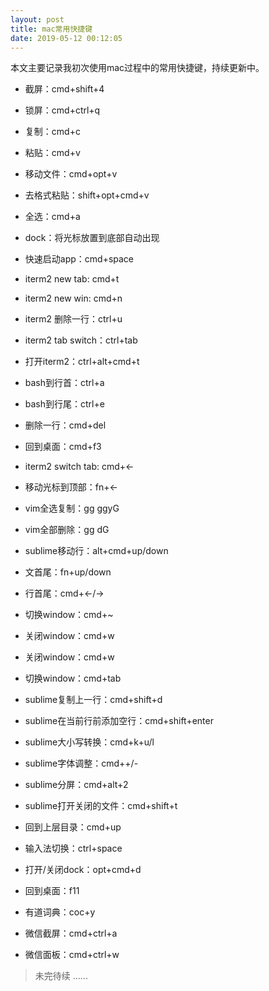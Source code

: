 ```yaml
---
layout: post
title: mac常用快捷键
date: 2019-05-12 00:12:05
---
```


本文主要记录我初次使用mac过程中的常用快捷键，持续更新中。

- 截屏：cmd+shift+4

- 锁屏：cmd+ctrl+q

- 复制：cmd+c

- 粘贴：cmd+v

- 移动文件：cmd+opt+v

- 去格式粘贴：shift+opt+cmd+v

- 全选：cmd+a

- dock：将光标放置到底部自动出现

- 快速启动app：cmd+space

- iterm2 new tab: cmd+t

- iterm2 new win: cmd+n

- iterm2 删除一行：ctrl+u

- iterm2 tab switch：ctrl+tab

- 打开iterm2：ctrl+alt+cmd+t

- bash到行首：ctrl+a

- bash到行尾：ctrl+e

- 删除一行：cmd+del

- 回到桌面：cmd+f3

- iterm2 switch tab: cmd+<-

- 移动光标到顶部：fn+<-

- vim全选复制：gg ggyG

- vim全部删除：gg dG

- sublime移动行：alt+cmd+up/down

- 文首尾：fn+up/down

- 行首尾：cmd+<-/->

- 切换window：cmd+~

- 关闭window：cmd+w

- 关闭window：cmd+w

- 切换window：cmd+tab

- sublime复制上一行：cmd+shift+d

- sublime在当前行前添加空行：cmd+shift+enter

- sublime大小写转换：cmd+k+u/l

- sublime字体调整：cmd++/-

- sublime分屏：cmd+alt+2

- sublime打开关闭的文件：cmd+shift+t

- 回到上层目录：cmd+up

- 输入法切换：ctrl+space

- 打开/关闭dock：opt+cmd+d

- 回到桌面：f11

- 有道词典：coc+y

- 微信截屏：cmd+ctrl+a

- 微信面板：cmd+ctrl+w

> 未完待续 ......
